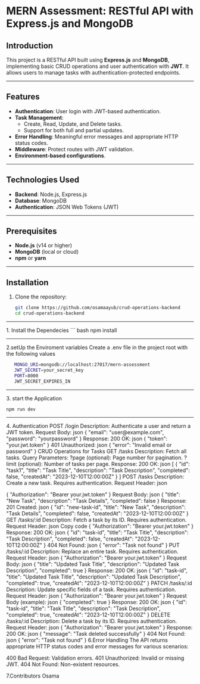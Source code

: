 # MERN Assessment: RESTful API with Express.js and MongoDB

## Introduction

This project is a RESTful API built using **Express.js** and **MongoDB**, implementing basic CRUD operations and user authentication with **JWT**. It allows users to manage tasks with authentication-protected endpoints.

---

## Features

- **Authentication**: User login with JWT-based authentication.
- **Task Management**: 
  - Create, Read, Update, and Delete tasks.
  - Support for both full and partial updates.
- **Error Handling**: Meaningful error messages and appropriate HTTP status codes.
- **Middleware**: Protect routes with JWT validation.
- **Environment-based configurations**.

---

## Technologies Used

- **Backend**: Node.js, Express.js
- **Database**: MongoDB
- **Authentication**: JSON Web Tokens (JWT)

---

## Prerequisites

- **Node.js** (v14 or higher)
- **MongoDB** (local or cloud)
- **npm** or **yarn**

---

## Installation

1. Clone the repository:
   ```bash
   git clone https://github.com/osamaayub/crud-operations-backend
   cd crud-operations-backend
<hr>
1. Install the Dependecies
``` bash 
  npm install
<hr>

2.setUp the Enviroment variables 
Create a .env file in the project root with the following values 
```bash 
   MONGO_URI=mongodb://localhost:27017/mern-assessment
   JWT_SECRET=your_secret_key
   PORT=8000
   JWT_SECRET_EXPIRES_IN
```


<hr>
3. start the Application

```bash 
npm run dev
``` 
<hr>
4. Authentication
POST /login
Description: Authenticate a user and return a JWT token.
Request Body:
json
{
  "email": "user@example.com",
  "password": "yourpassword"
}
Response:
200 OK:
json
{
  "token": "your.jwt.token"
}
401 Unauthorized:
json
{
  "error": "Invalid email or password"
}
CRUD Operations for Tasks
GET /tasks
Description: Fetch all tasks.
Query Parameters:
?page (optional): Page number for pagination.
?limit (optional): Number of tasks per page.
Response:
200 OK:
json
[
  {
    "id": "task1",
    "title": "Task Title",
    "description": "Task Description",
    "completed": false,
    "createdAt": "2023-12-10T12:00:00Z"
  }
]
POST /tasks
Description: Create a new task. Requires authentication.
Request Header:
json

{
  "Authorization": "Bearer your.jwt.token"
}
Request Body:
json
{
  "title": "New Task",
  "description": "Task Details",
  "completed": false
}
Response:
201 Created:
json
{
  "id": "new-task-id",
  "title": "New Task",
  "description": "Task Details",
  "completed": false,
  "createdAt": "2023-12-10T12:00:00Z"
}
GET /tasks/:id
Description: Fetch a task by its ID. Requires authentication.
Request Header:
json
Copy code
{
  "Authorization": "Bearer your.jwt.token"
}
Response:
200 OK:
json
{
  "id": "task-id",
  "title": "Task Title",
  "description": "Task Description",
  "completed": false,
  "createdAt": "2023-12-10T12:00:00Z"
}
404 Not Found:
json
{
  "error": "Task not found"
}
PUT /tasks/:id
Description: Replace an entire task. Requires authentication.
Request Header:
json
{
  "Authorization": "Bearer your.jwt.token"
}
Request Body:
json
{
  "title": "Updated Task Title",
  "description": "Updated Task Description",
  "completed": true
}
Response:
200 OK:
json
{
  "id": "task-id",
  "title": "Updated Task Title",
  "description": "Updated Task Description",
  "completed": true,
  "createdAt": "2023-12-10T12:00:00Z"
}
PATCH /tasks/:id
Description: Update specific fields of a task. Requires authentication.
Request Header:
json
{
  "Authorization": "Bearer your.jwt.token"
}
Request Body (example):
json
{
  "completed": true
}
Response:
200 OK:
json
{
  "id": "task-id",
  "title": "Task Title",
  "description": "Task Description",
  "completed": true,
  "createdAt": "2023-12-10T12:00:00Z"
}
DELETE /tasks/:id
Description: Delete a task by its ID. Requires authentication.
Request Header:
json
{
  "Authorization": "Bearer your.jwt.token"
}
Response:
200 OK:
json
{
  "message": "Task deleted successfully"
}
404 Not Found:
json
{
  "error": "Task not found"
}
6.Error Handling
The API returns appropriate HTTP status codes and error messages for various scenarios:

400 Bad Request: Validation errors.
401 Unauthorized: Invalid or missing JWT.
404 Not Found: Non-existent resources.

7.Contributors
Osama 

